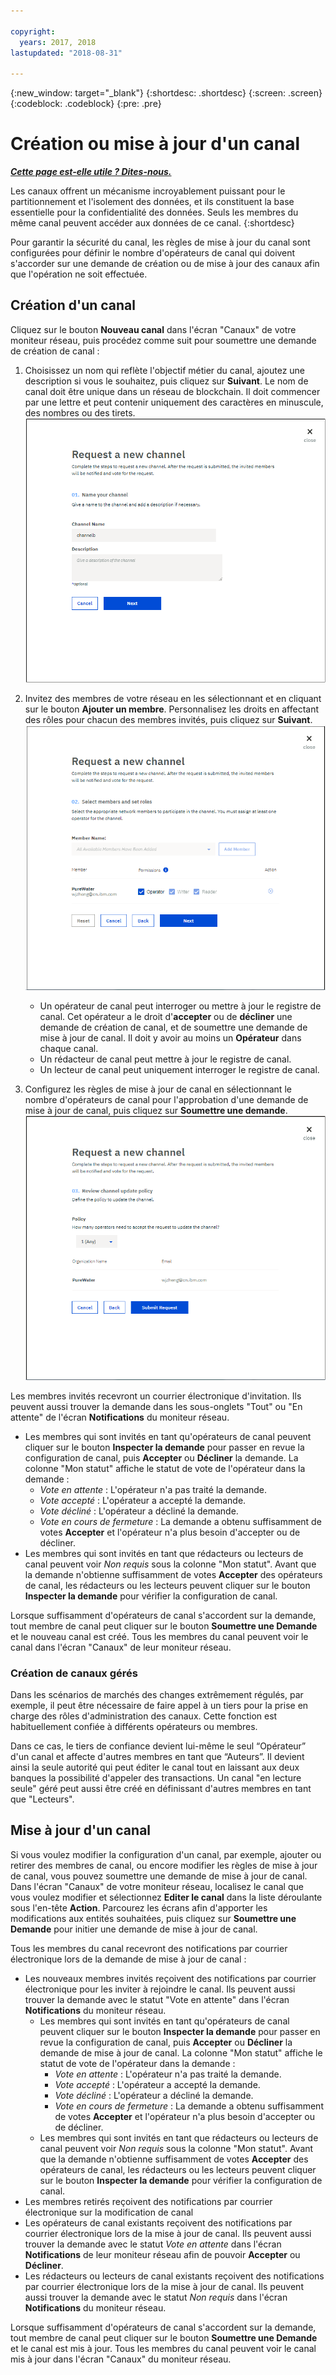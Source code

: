 ```yaml
---

copyright:
  years: 2017, 2018
lastupdated: "2018-08-31"

---
```


{:new_window: target="_blank"}
{:shortdesc: .shortdesc}
{:screen: .screen}
{:codeblock: .codeblock}
{:pre: .pre}

# Création ou mise à jour d'un canal


***[Cette page est-elle utile ? Dites-nous.](https://www.surveygizmo.com/s3/4501493/IBM-Blockchain-Documentation)***


Les canaux offrent un mécanisme incroyablement puissant pour le partitionnement et l'isolement des données, et ils constituent la base essentielle pour la confidentialité des données. Seuls les membres du même canal peuvent accéder aux données de ce canal.
{:shortdesc}

Pour garantir la sécurité du canal, les règles de mise à jour du canal sont configurées pour définir le nombre d'opérateurs de canal qui doivent s'accorder sur une demande de création ou de mise à jour des canaux afin que l'opération ne soit effectuée.

## Création d'un canal
Cliquez sur le bouton **Nouveau canal** dans l'écran "Canaux" de votre moniteur réseau, puis procédez comme suit pour soumettre une demande de création de canal :
1. Choisissez un nom qui reflète l'objectif métier du canal, ajoutez une description si vous le souhaitez, puis cliquez sur **Suivant**. Le nom de canal doit être unique dans un réseau de blockchain. Il doit commencer par une lettre et peut contenir uniquement des caractères en minuscule, des nombres ou des tirets.
  ![Créer un canal 1](../images/create_channel.png "Panneau Créer un canal 1")

2. Invitez des membres de votre réseau en les sélectionnant et en cliquant sur le bouton **Ajouter un membre**. Personnalisez les droits en affectant des rôles pour chacun des membres invités, puis cliquez sur **Suivant**.
  ![Créer un canal 2](../images/create_channel_2.png "Panneau Créer un canal 2")

    * Un opérateur de canal peut interroger ou mettre à jour le registre de canal. Cet opérateur a le droit d'**accepter** ou de **décliner** une demande de création de canal, et de soumettre une demande de mise à jour de canal. Il doit y avoir au moins un **Opérateur** dans chaque canal.
    * Un rédacteur de canal peut mettre à jour le registre de canal.
    * Un lecteur de canal peut uniquement interroger le registre de canal.

3. Configurez les règles de mise à jour de canal en sélectionnant le nombre d'opérateurs de canal pour l'approbation d'une demande de mise à jour de canal, puis cliquez sur **Soumettre une demande**.
  ![Créer un canal 3](../images/create_channel_3.png "Panneau Créer un canal 3")

Les membres invités recevront un courrier électronique d'invitation. Ils peuvent aussi trouver la demande dans les sous-onglets "Tout" ou "En attente" de l'écran **Notifications** du moniteur réseau.
* Les membres qui sont invités en tant qu'opérateurs de canal peuvent cliquer sur le bouton **Inspecter la demande** pour passer en revue la configuration de canal, puis **Accepter** ou **Décliner** la demande. La colonne "Mon statut" affiche le statut de vote de l'opérateur dans la demande :
    * _Vote en attente_ : L'opérateur n'a pas traité la demande.
    * _Vote accepté_ : L'opérateur a accepté la demande.
    * _Vote décliné_ : L'opérateur a décliné la demande.
    * _Vote en cours de fermeture_ : La demande a obtenu suffisamment de votes **Accepter** et l'opérateur n'a plus besoin d'accepter ou de décliner.
* Les membres qui sont invités en tant que rédacteurs ou lecteurs de canal peuvent voir *Non requis* sous la colonne "Mon statut". Avant que la demande n'obtienne suffisamment de votes **Accepter** des opérateurs de canal, les rédacteurs ou les lecteurs peuvent cliquer sur le bouton **Inspecter la demande** pour vérifier la configuration de canal.

Lorsque suffisamment d'opérateurs de canal s'accordent sur la demande, tout membre de canal peut cliquer sur le bouton **Soumettre une Demande** et le nouveau canal est créé. Tous les membres du canal peuvent voir le canal dans l'écran "Canaux" de leur moniteur réseau.

### Création de canaux gérés

Dans les scénarios de marchés des changes extrêmement régulés, par exemple, il peut être nécessaire de faire appel à un tiers pour la prise en charge des rôles d'administration des canaux. Cette fonction est habituellement confiée à différents opérateurs ou membres.

Dans ce cas, le tiers de confiance devient lui-même le seul “Opérateur” d'un canal et affecte d'autres membres en tant que “Auteurs”. Il devient ainsi la seule autorité qui peut éditer le canal tout en laissant aux deux banques la possibilité d'appeler des transactions. Un canal "en lecture seule" géré peut aussi être créé en définissant d'autres membres en tant que "Lecteurs".

## Mise à jour d'un canal
Si vous voulez modifier la configuration d'un canal, par exemple, ajouter ou retirer des membres de canal, ou encore modifier les règles de mise à jour de canal, vous pouvez soumettre une demande de mise à jour de canal. Dans l'écran "Canaux" de votre moniteur réseau, localisez le canal que vous voulez modifier et sélectionnez **Editer le canal** dans la liste déroulante sous l'en-tête **Action**. Parcourez les écrans afin d'apporter les modifications aux entités souhaitées, puis cliquez sur **Soumettre une Demande** pour initier une demande de mise à jour de canal.

Tous les membres du canal recevront des notifications par courrier électronique lors de la demande de mise à jour de canal :
* Les nouveaux membres invités reçoivent des notifications par courrier électronique pour les inviter à rejoindre le canal. Ils peuvent aussi trouver la demande avec le statut "Vote en attente" dans l'écran **Notifications** du moniteur réseau.
    * Les membres qui sont invités en tant qu'opérateurs de canal peuvent cliquer sur le bouton **Inspecter la demande** pour passer en revue la configuration de canal, puis **Accepter** ou **Décliner** la demande de mise à jour de canal.  La colonne "Mon statut" affiche le statut de vote de l'opérateur dans la demande :
        * _Vote en attente_ : L'opérateur n'a pas traité la demande.
        * _Vote accepté_ : L'opérateur a accepté la demande.
        * _Vote décliné_ : L'opérateur a décliné la demande.
        * _Vote en cours de fermeture_ : La demande a obtenu suffisamment de votes **Accepter** et l'opérateur n'a plus besoin d'accepter ou de décliner.
    * Les membres qui sont invités en tant que rédacteurs ou lecteurs de canal peuvent voir *Non requis* sous la colonne "Mon statut". Avant que la demande n'obtienne suffisamment de votes **Accepter** des opérateurs de canal, les rédacteurs ou les lecteurs peuvent cliquer sur le bouton **Inspecter la demande** pour vérifier la configuration de canal.
* Les membres retirés reçoivent des notifications par courrier électronique sur la modification de canal
* Les opérateurs de canal existants reçoivent des notifications par courrier électronique lors de la mise à jour de canal. Ils peuvent aussi trouver la demande avec le statut _Vote en attente_ dans l'écran **Notifications** de leur moniteur réseau afin de pouvoir **Accepter** ou **Décliner**.
* Les rédacteurs ou lecteurs de canal existants reçoivent des notifications par courrier électronique lors de la mise à jour de canal. Ils peuvent aussi trouver la demande avec le statut _Non requis_ dans l'écran **Notifications** du moniteur réseau.

Lorsque suffisamment d'opérateurs de canal s'accordent sur la demande, tout membre de canal peut cliquer sur le bouton **Soumettre une Demande** et le canal est mis à jour. Tous les membres du canal peuvent voir le canal mis à jour dans l'écran "Canaux" du moniteur réseau.
